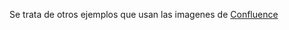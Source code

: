 Se trata de otros ejemplos que usan las imagenes de [Confluence](https://docs.confluent.io/4.0.0/installation/docker/docs/quickstart.html)